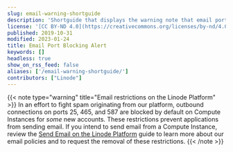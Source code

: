 ```yaml
---
slug: email-warning-shortguide
description: 'Shortguide that displays the warning note that email ports are blocked on all new Compute Instances by default.'
license: '[CC BY-ND 4.0](https://creativecommons.org/licenses/by-nd/4.0)'
published: 2019-10-31
modified: 2023-01-24
title: Email Port Blocking Alert
keywords: []
headless: true
show_on_rss_feed: false
aliases: ['/email-warning-shortguide/']
contributors: ["Linode"]
---
```


{{< note type="warning" title="Email restrictions on the Linode Platform" >}}
In an effort to fight spam originating from our platform, outbound connections on ports 25, 465, and 587 are blocked by default on Compute Instances for *some* new accounts. These restrictions prevent applications from sending email. If you intend to send email from a Compute Instance, review the [Send Email on the Linode Platform](/docs/products/platform/get-started/guides/send-email/) guide to learn more about our email policies and to request the removal of these restrictions.
{{< /note >}}